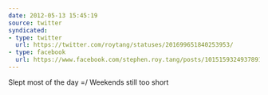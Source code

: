```yaml
---
date: 2012-05-13 15:45:19
source: twitter
syndicated:
- type: twitter
  url: https://twitter.com/roytang/statuses/201699651840253953/
- type: facebook
  url: https://www.facebook.com/stephen.roy.tang/posts/10151593249378912
---
```


Slept most of the day =/ Weekends still too short